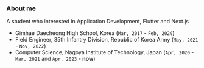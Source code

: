 ### About me

A student who interested in Application Development, Flutter and Next.js

- Gimhae Daecheong High School, Korea (`Mar, 2017` - `Feb, 2020`)
- Field Engineer, 35th Infantry Division, Republic of Korea Army (`May, 2021` - `Nov, 2022`)
- Computer Science, Nagoya Institute of Technology, Japan (`Apr, 2020` - `Mar, 2021` and `Apr, 2023` - **now**)
